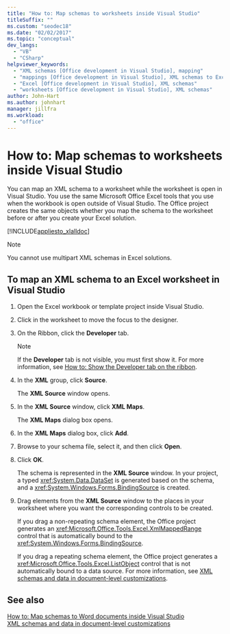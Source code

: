 ```yaml
---
title: "How to: Map schemas to worksheets inside Visual Studio"
titleSuffix: ""
ms.custom: "seodec18"
ms.date: "02/02/2017"
ms.topic: "conceptual"
dev_langs: 
  - "VB"
  - "CSharp"
helpviewer_keywords: 
  - "XML schemas [Office development in Visual Studio], mapping"
  - "mappings [Office development in Visual Studio], XML schemas to Excel worksheets"
  - "Excel [Office development in Visual Studio], XML schemas"
  - "worksheets [Office development in Visual Studio], XML schemas"
author: John-Hart
ms.author: johnhart
manager: jillfra
ms.workload: 
  - "office"
---
```

# How to: Map schemas to worksheets inside Visual Studio
  You can map an XML schema to a worksheet while the worksheet is open in Visual Studio. You use the same Microsoft Office Excel tools that you use when the workbook is open outside of Visual Studio. The Office project creates the same objects whether you map the schema to the worksheet before or after you create your Excel solution.  
  
 [!INCLUDE[appliesto_xlalldoc](../vsto/includes/appliesto-xlalldoc-md.md)]  
  
> [!NOTE]  
>  You cannot use multipart XML schemas in Excel solutions.  
  
## To map an XML schema to an Excel worksheet in Visual Studio  
  
1.  Open the Excel workbook or template project inside Visual Studio.  
  
2.  Click in the worksheet to move the focus to the designer.  
  
3.  On the Ribbon, click the **Developer** tab.  
  
    > [!NOTE]  
    >  If the **Developer** tab is not visible, you must first show it. For more information, see [How to: Show the Developer tab on the ribbon](../vsto/how-to-show-the-developer-tab-on-the-ribbon.md).  
  
4.  In the **XML** group, click **Source**.  
  
     The **XML Source** window opens.  
  
5.  In the **XML Source** window, click **XML Maps**.  
  
     The **XML Maps** dialog box opens.  
  
6.  In the **XML Maps** dialog box, click **Add**.  
  
7.  Browse to your schema file, select it, and then click **Open**.  
  
8.  Click **OK**.  
  
     The schema is represented in the **XML Source** window. In your project, a typed <xref:System.Data.DataSet> is generated based on the schema, and a <xref:System.Windows.Forms.BindingSource> is created.  
  
9. Drag elements from the **XML Source** window to the places in your worksheet where you want the corresponding controls to be created.  
  
     If you drag a non-repeating schema element, the Office project generates an <xref:Microsoft.Office.Tools.Excel.XmlMappedRange> control that is automatically bound to the <xref:System.Windows.Forms.BindingSource>.  
  
     If you drag a repeating schema element, the Office project generates a <xref:Microsoft.Office.Tools.Excel.ListObject> control that is not automatically bound to a data source. For more information, see [XML schemas and data in document-level customizations](../vsto/xml-schemas-and-data-in-document-level-customizations.md).  
  
## See also  
 [How to: Map schemas to Word documents inside Visual Studio](../vsto/how-to-map-schemas-to-word-documents-inside-visual-studio.md)   
 [XML schemas and data in document-level customizations](../vsto/xml-schemas-and-data-in-document-level-customizations.md)  
